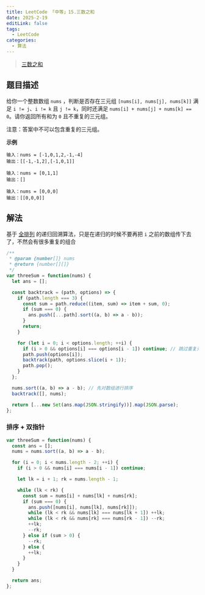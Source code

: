 ```yaml
---
title: LeetCode 「中等」15.三数之和
date: 2025-2-19
editLink: false
tags:
  - LeetCode
categories:
  - 算法
---
```


> [三数之和](https://leetcode.cn/problems/3sum/description/)

## 题目描述

给你一个整数数组 `nums` ，判断是否存在三元组 `[nums[i], nums[j], nums[k]]` 满足 `i != j`、`i != k` 且 `j != k`，同时还满足 `nums[i] + nums[j] + nums[k] == 0`。请你返回所有和为 `0` 且不重复的三元组。

注意：答案中不可以包含重复的三元组。

**示例**

```
输入：nums = [-1,0,1,2,-1,-4]
输出：[[-1,-1,2],[-1,0,1]]

输入：nums = [0,1,1]
输出：[]

输入：nums = [0,0,0]
输出：[[0,0,0]]
```

## 解法

基于 [全排列](/blogs/algorithm/leetcode/46.md) 的递归回溯算法，只是在递归的时候不要再把 `i` 之前的数组传下去了，不然会有很多重复的组合

```js
/**
 * @param {number[]} nums
 * @return {number[][]}
 */
var threeSum = function(nums) {
  let ans = [];

  const backtrack = (path, options) => {
    if (path.length === 3) {
      const sum = path.reduce((item, sum) => item + sum, 0);
      if (sum === 0) {
        ans.push([...path].sort((a, b) => a - b));
      }
      return;
    }

    for (let i = 0; i < options.length; ++i) {
      if (i > 0 && options[i] === options[i - 1]) continue; // 跳过重复元素
      path.push(options[i]);
      backtrack(path, options.slice(i + 1));
      path.pop();
    }
  };

  nums.sort((a, b) => a - b); // 先对数组进行排序
  backtrack([], nums);

  return [...new Set(ans.map(JSON.stringify))].map(JSON.parse);
};
```

### 排序 + 双指针

```js
var threeSum = function(nums) {
  const ans = [];
  nums = nums.sort((a, b) => a - b);

  for (i = 0; i < nums.length - 2; ++i) {
    if (i > 0 && nums[i] === nums[i - 1]) continue;

    let lk = i + 1; rk = nums.length - 1;

    while (lk < rk) {
      const sum = nums[i] + nums[lk] + nums[rk];
      if (sum === 0) {
        ans.push([nums[i], nums[lk], nums[rk]]);
        while (lk < rk && nums[lk] === nums[lk + 1]) ++lk;
        while (lk < rk && nums[rk] === nums[rk - 1]) --rk;
        ++lk;
        --rk;
      } else if (sum > 0) {
        --rk;
      } else {
        ++lk;
      }
    }
  }

  return ans;
};
```
